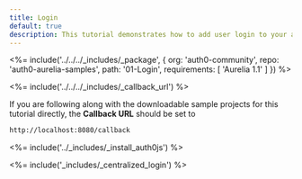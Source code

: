 ```yaml
---
title: Login
default: true
description: This tutorial demonstrates how to add user login to your application with Auth0
---
```


<%= include('../../../_includes/_package', {
  org: 'auth0-community',
  repo: 'auth0-aurelia-samples',
  path: '01-Login',
  requirements: [
    'Aurelia 1.1'
  ]
}) %>

<%= include('../../../_includes/_callback_url') %>

If you are following along with the downloadable sample projects for this tutorial directly, the **Callback URL** should be set to

```bash
http://localhost:8080/callback
```

<%= include('../_includes/_install_auth0js') %>

<%= include('_includes/_centralized_login') %>
